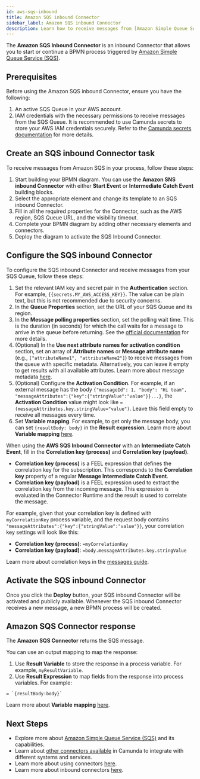 ```yaml
---
id: aws-sqs-inbound
title: Amazon SQS inbound Connector
sidebar_label: Amazon SQS inbound Connector
description: Learn how to receive messages from [Amazon Simple Queue Service (SQS)](https://aws.amazon.com/sqs/) in your BPMN process using the SQS inbound Connector.
---
```


The **Amazon SQS Inbound Connector** is an inbound Connector that allows you to start or continue
a BPMN process triggered by [Amazon Simple Queue Service (SQS)](https://aws.amazon.com/sqs/).

## Prerequisites

Before using the Amazon SQS inbound Connector, ensure you have the following:

1. An active SQS Queue in your AWS account.
2. IAM credentials with the necessary permissions to receive messages from the SQS Queue. It is recommended to use Camunda secrets to store your AWS IAM credentials securely. Refer to the [Camunda secrets documentation](/components/console/manage-clusters/manage-secrets.md) for more details.

## Create an SQS inbound Connector task

To receive messages from Amazon SQS in your process, follow these steps:

1. Start building your BPMN diagram. You can use the **Amazon SNS inbound Connector** with either **Start Event** or **Intermediate Catch Event** building blocks.
2. Select the appropriate element and change its template to an SQS inbound Connector.
3. Fill in all the required properties for the Connector, such as the AWS region, SQS Queue URL, and the visibility timeout.
4. Complete your BPMN diagram by adding other necessary elements and connectors.
5. Deploy the diagram to activate the SQS Inbound Connector.

## Configure the SQS inbound Connector

To configure the SQS inbound Connector and receive messages from your SQS Queue, follow these steps:

1. Set the relevant IAM key and secret pair in the **Authentication** section. For example, `{{secrets.MY_AWS_ACCESS_KEY}}`. The value can be plain text, but this is not recommended due to security concerns.
2. In the **Queue Properties** section, set the URL of your SQS Queue and its region.
3. In the **Message polling properties** section, set the polling wait time. This is the duration (in seconds) for which the call waits for a message to arrive in the queue before returning. See the [official documentation](https://docs.aws.amazon.com/AWSSimpleQueueService/latest/SQSDeveloperGuide/sqs-short-and-long-polling.html) for more details.
4. (Optional) In the **Use next attribute names for activation condition** section, set an array of **Attribute names** or **Message attribute name** (e.g., `["attributeName1", "attributeName2"]`) to receive messages from the queue with specific metadata. Alternatively, you can leave it empty to get results with all available attributes. Learn more about message metadata [here](https://docs.aws.amazon.com/AWSSimpleQueueService/latest/SQSDeveloperGuide/sqs-message-metadata.html).
5. (Optional) Configure the **Activation Condition**. For example, if an external message has the body `{"messageId": 1, "body": "Hi team", "messageAttributes":{"key":{"stringValue":"value"}}...}`, the **Activation Condition** value might look like `=(messageAttributes.key.stringValue="value")`. Leave this field empty to receive all messages every time.
6. Set **Variable mapping**. For example, to get only the message body, you can set `{resultBody: body}` in the **Result expression**. Learn more about **Variable mapping** [here](../use-connectors/index.md).

When using the **AWS SQS Inbound Connector** with an **Intermediate Catch Event**, fill in the **Correlation key (process)** and **Correlation key (payload)**.

- **Correlation key (process)** is a FEEL expression that defines the correlation key for the subscription. This corresponds to the **Correlation key** property of a regular **Message Intermediate Catch Event**.
- **Correlation key (payload)** is a FEEL expression used to extract the correlation key from the incoming message. This expression is evaluated in the Connector Runtime and the result is used to correlate the message.

For example, given that your correlation key is defined with `myCorrelationKey` process variable, and the request body contains `"messageAttributes":{"key":{"stringValue":"value"}}`, your correlation key settings will look like this:

- **Correlation key (process)**: `=myCorrelationKey`
- **Correlation key (payload)**: `=body.messageAttributes.key.stringValue`

Learn more about correlation keys in the [messages guide](../../../concepts/messages).

## Activate the SQS inbound Connector

Once you click the **Deploy** button, your SQS inbound Connector will be activated and publicly available. Whenever the SQS inbound Connector receives a new message, a new BPMN process will be created.

## Amazon SQS Connector response

The **Amazon SQS Connector** returns the SQS message.

You can use an output mapping to map the response:

1. Use **Result Variable** to store the response in a process variable. For example, `myResultVariable`.
2. Use **Result Expression** to map fields from the response into process variables. For example:

```
= `{resultBody:body}`
```

Learn more about **Variable mapping** [here](../use-connectors/index.md).

## Next Steps

- Explore more about [Amazon Simple Queue Service (SQS)](https://aws.amazon.com/sqs/) and its capabilities.
- Learn about [other connectors available](./available-connectors-overview.md) in Camunda to integrate with different systems and services.
- Learn more about using connectors [here](../use-connectors/index.md).
- Learn more about inbound connectors [here](../use-connectors/inbound.md).
